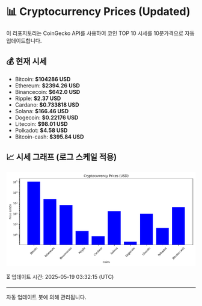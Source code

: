 
# 📊 Cryptocurrency Prices (Updated)

이 리포지토리는 CoinGecko API를 사용하여 코인 TOP 10 시세를 10분가격으로 자동 업데이트합니다.

## 💰 현재 시세
- Bitcoin: **$104286 USD**
- Ethereum: **$2394.26 USD**
- Binancecoin: **$642.0 USD**
- Ripple: **$2.37 USD**
- Cardano: **$0.733818 USD**
- Solana: **$166.46 USD**
- Dogecoin: **$0.22176 USD**
- Litecoin: **$98.01 USD**
- Polkadot: **$4.58 USD**
- Bitcoin-cash: **$395.84 USD**

## 📈 시세 그래프 (로그 스케일 적용)
![Crypto Prices](crypto_prices.png)

⏳ 업데이트 시간: 2025-05-19 03:32:15 (UTC)

---
자동 업데이트 봇에 의해 관리됩니다.

